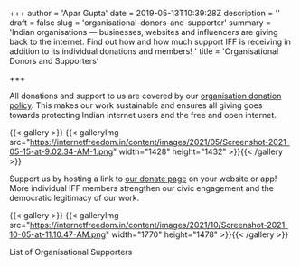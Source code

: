+++
author = 'Apar Gupta'
date = 2019-05-13T10:39:28Z
description = ''
draft = false
slug = 'organisational-donors-and-supporter'
summary = 'Indian organisations — businesses, websites and influencers are giving back to the internet. Find out how and how much support IFF is receiving in addition to its individual donations and members! '
title = 'Organisational Donors and Supporters'

+++


All donations and support to us are covered by our [organisation donation policy](https://internetfreedom.in/org_supporters/). This makes our work sustainable and ensures all giving goes towards protecting Indian internet users and the free and open internet.

{{< gallery >}}
{{< galleryImg  src="https://internetfreedom.in/content/images/2021/05/Screenshot-2021-05-15-at-9.02.34-AM-1.png" width="1428" height="1432" >}}{{< /gallery >}}

Support us by hosting a link to [our donate page](https://internetfreedom.in/donate/) on your website or app! More individual IFF members strengthen our civic engagement and the democratic legitimacy of our work.

{{< gallery >}}
{{< galleryImg  src="https://internetfreedom.in/content/images/2021/10/Screenshot-2021-10-05-at-11.10.47-AM.png" width="1770" height="1478" >}}{{< /gallery >}}

List of Organisational Supporters

